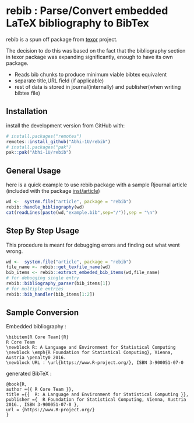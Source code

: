 
<!-- README.md is generated from README.Rmd. Please edit that file -->

# rebib : Parse/Convert embedded LaTeX bibliography to BibTex

<!-- badges: start -->
<!-- badges: end -->

rebib is a spun off package from
[texor](https://github.com/Abhi-1U/texor) project.

The decision to do this was based on the fact that the bibliography
section in texor package was expanding significantly, enough to have its
own package.

-   Reads bib chunks to produce minimum viable bibtex equivalent
-   separate title,URL field (if applicable)
-   rest of data is stored in journal(internally) and publisher(when
    writing bibtex file)

## Installation

install the development version from GitHub with:

``` r
# install.packages("remotes")
remotes::install_github("Abhi-1U/rebib")
# install.packages("pak")
pak::pak("Abhi-1U/rebib")
```

## General Usage

here is a quick example to use rebib package with a sample Rjournal
article (included with the package
[inst/article](https://github.com/Abhi-1U/rebib/tree/master/inst/article))

``` r
wd <-  system.file("article", package = "rebib")
rebib::handle_bibliography(wd)
cat(readLines(paste(wd,"example.bib",sep="/")),sep = "\n")
```

## Step By Step Usage

This procedure is meant for debugging errors and finding out what went
wrong.

``` r
wd <-  system.file("article", package = "rebib")
file_name <- rebib::get_texfile_name(wd)
bib_items <- rebib::extract_embeded_bib_items(wd,file_name)
# for debugging single entry
rebib::bibliography_parser(bib_items[1])
# for multiple entries
rebib::bib_handler(bib_items[1:2])
```

## Sample Conversion

Embedded bibliography :

    \bibitem[R Core Team]{R}
    R Core Team
    \newblock R: A Language and Environment for Statistical Computing
    \newblock \emph{R Foundation for Statistical Computing}, Vienna, Austria \penalty0 2016.
    \newblock URL : \url{https://www.R-project.org/}, ISBN 3-900051-07-0

generated BibTeX :

    @book{R,
    author ={{ R Core Team }},
    title ={{  R: A Language and Environment for Statistical Computing }},
    publisher ={  R Foundation for Statistical Computing, Vienna, Austria  2016., ISBN 3-900051-07-0 },
    url = {https://www.R-project.org/}
    }
